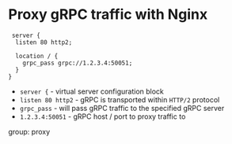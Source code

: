 # Proxy gRPC traffic with Nginx

```nginx
 server {
  listen 80 http2;

  location / {
    grpc_pass grpc://1.2.3.4:50051;
  }
}
```

- `server {` - virtual server configuration block
- `listen 80 http2` - gRPC is transported within `HTTP/2` protocol
- `grpc_pass` - will pass gRPC traffic to the specified gRPC server
- `1.2.3.4:50051` - gRPC host / port to proxy traffic to

group: proxy



